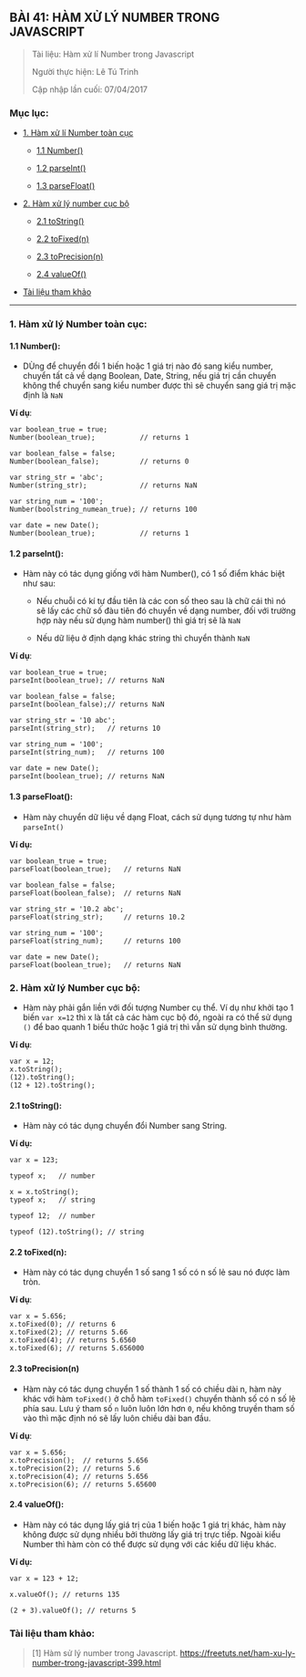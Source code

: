 ## BÀI 41:  HÀM XỬ LÝ NUMBER TRONG JAVASCRIPT

> Tài liệu: Hàm xử lí Number trong Javascript
>
> Người thực hiện: Lê Tú Trinh
>
> Cập nhập lần cuối: 07/04/2017

### Mục lục: 

- [1. Hàm xử lí Number toàn cục](#1)

	+ [1.1 Number()](#1.1)

	+ [1.2 parseInt()](#1.2)

	+ [1.3 parseFloat()](#1.3)

- [2. Hàm xử lý number cục bộ](#2)

	+ [2.1 toString()](#2.1)

	+ [2.2 toFixed(n)](#2.2)

	+ [2.3 toPrecision(n)](#2.3)

	+ [2.4 valueOf()](#2.4)

- [Tài liệu tham khảo](#3)

***

<a name="1"></a>
### 1. Hàm xử lý Number toàn cục:

<a name="1.1"></a>
#### 1.1 Number():

- DÙng để chuyển đổi 1 biến hoặc 1 giá trị nào đó sang kiểu number, chuyển tất cả về dạng Boolean, Date, String, nếu giá trị cần chuyển không thể chuyển sang kiểu number được thì sẽ chuyển sang giá trị mặc định là `NaN`

**Ví dụ**:

```
var boolean_true = true;
Number(boolean_true);           // returns 1
 
var boolean_false = false;
Number(boolean_false);          // returns 0    
 
var string_str = 'abc';
Number(string_str);             // returns NaN
 
var string_num = '100';
Number(boolstring_numean_true); // returns 100
 
var date = new Date();
Number(boolean_true);           // returns 1
```
<a name="1.2"></a>
#### 1.2 parseInt():

- Hàm này có tác dụng giống với hàm Number(), có 1 số điểm khác biệt như sau:

	+ Nếu chuỗi có kí tự đầu tiên là các con số theo sau là chữ cái thì nó sẽ lấy các chữ số đàu tiên đó chuyển về dạng number, đối với trường hợp này nếu sử dụng hàm number() thì giá trị sẽ là `NaN`

	+ Nếu dữ liệu ở định dạng khác string thì chuyển thành `NaN`

**Ví dụ**:

```
var boolean_true = true;
parseInt(boolean_true); // returns NaN
 
var boolean_false = false;
parseInt(boolean_false);// returns NaN
 
var string_str = '10 abc';
parseInt(string_str);   // returns 10
 
var string_num = '100';
parseInt(string_num);   // returns 100
 
var date = new Date();
parseInt(boolean_true); // returns NaN
```

<a name="1.3"></a>
#### 1.3 parseFloat():

- Hàm này chuyển dữ liệu về dạng Float, cách sử dụng tương tự như hàm `parseInt()`

**Ví dụ:**

```
var boolean_true = true;
parseFloat(boolean_true);   // returns NaN
 
var boolean_false = false;
parseFloat(boolean_false);  // returns NaN
 
var string_str = '10.2 abc';
parseFloat(string_str);     // returns 10.2
 
var string_num = '100';
parseFloat(string_num);     // returns 100
 
var date = new Date();
parseFloat(boolean_true);   // returns NaN
```
<a name="2"></a>
### 2. Hàm xử lý Number cục bộ:

- Hàm này phải gắn liền với đối tượng Number cụ thể. Ví dụ như khởi tạo 1 biến `var x=12` thì x là tất cả các hàm cục bộ đó, ngoài ra có thể sử dụng `()` để bao quanh 1 biểu thức hoặc 1 giá trị thì vẫn sử dụng bình thường.

**Ví dụ**:

```
var x = 12;
x.toString();
(12).toString();
(12 + 12).toString();
```

<a name="2.1"></a>
#### 2.1 toString():

- Hàm này có tác dụng chuyển đổi Number sang String.

**Ví dụ:**

```
var x = 123;
 
typeof x;   // number
  
x = x.toString();
typeof x;   // string
 
typeof 12;  // number
 
typeof (12).toString(); // string
```

<a name="2.2"></a>
#### 2.2 toFixed(n):

- Hàm này có tác dụng chuyển 1 số sang 1 số có n số lẻ sau nó được làm tròn.

**Ví dụ**:

```
var x = 5.656;
x.toFixed(0); // returns 6
x.toFixed(2); // returns 5.66
x.toFixed(4); // returns 5.6560
x.toFixed(6); // returns 5.656000
```

<a name="2.3"></a>
#### 2.3 toPrecision(n)

- Hàm này có tác dụng chuyển 1 số thành 1 số có chiều dài n, hàm này khác với hàm `toFixed()` ở chỗ hàm `toFixed()` chuyển thành số có n số lẻ phía sau. Lưu ý tham số `n`  luôn luôn lớn hơn `0`, nếu không truyền tham số vào thì mặc định nó sẽ lấy luôn chiều dài ban đầu.

**Ví dụ**:

```
var x = 5.656;
x.toPrecision();  // returns 5.656
x.toPrecision(2); // returns 5.6
x.toPrecision(4); // returns 5.656
x.toPrecision(6); // returns 5.65600
```

<a name="2.4"></a>
#### 2.4 valueOf():

- Hàm này có tác dụng lấy giá trị của 1 biến hoặc 1 giá trị khác, hàm này không được sử dụng nhiều bởi thường lấy giá trị trực tiếp. Ngoài kiểu Number thì hàm còn có thể được sử dụng với  các kiểu dữ liệu khác.

**Ví dụ:**

```
var x = 123 + 12;
 
x.valueOf(); // returns 135
 
(2 + 3).valueOf(); // returns 5
```

<a name="3"></a>
### Tài liệu tham khảo:

> [1] Hàm sử lý number trong Javascript. https://freetuts.net/ham-xu-ly-number-trong-javascript-399.html